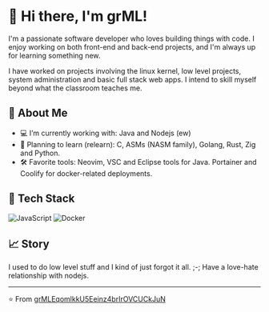 # 👋 Hi there, I'm grML!

I'm a passionate software developer who loves building things with code. I enjoy working on both front-end and back-end projects, and I'm always up for learning something new.

I have worked on projects involving the linux kernel, low level projects, system administration and basic full stack web apps.
I intend to skill myself beyond what the classroom teaches me.

## 🚀 About Me

- 💻 I’m currently working with: Java and Nodejs (ew)
- 🌱 Planning to learn (relearn): C, ASMs (NASM family), Golang, Rust, Zig and Python. 
- 🛠️ Favorite tools: Neovim, VSC and Eclipse tools for Java. Portainer and Coolify for docker-related deployments.

## 🧰 Tech Stack

![JavaScript](https://img.shields.io/badge/-JavaScript-black?style=flat-square&logo=javascript)
![Docker](https://img.shields.io/badge/-Docker-black?style=flat-square&logo=docker)

## 📈 Story

I used to do low level stuff and I kind of just forgot it all. ;-;
Have a love-hate relationship with nodejs.

---

⭐️ From [grMLEqomlkkU5Eeinz4brIrOVCUCkJuN](https://github.com/grMLEqomlkkU5Eeinz4brIrOVCUCkJuN)
